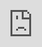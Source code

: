 ```yaml
---
layout: post
author: thomas
title: The Fastest way to learn Angular
og_image: "https://raw.githubusercontent.com/polterguy/polterguy.github.io/master/images/blogs/angular.jpg"
description: In this article I will show you the fastest way to learn Angular, and the method might surprise you, since it barely touch upon Angular at all.
canonical_url: https://aista.com/blog/the-fastest-way-to-learn-angular/
---
```


For weird reasons the fastest way to learn something new is rarely if ever a straight line. The most famous version of this idea can be seen in the video Karate Kid, where a young boy is taught how to _"vax on vax off"_ for weeks, without even realising he was learning how to block. In the video below I am illustrating a similar path, but not the path to black belt in Karate, rather the path to black belt in Angular you might say.

The reasons for this particular edge when it comes to Angular is because if you want to learn Angular for real, you will at some point need a backend to store and retrieve data to and from. Of course if all you want to learn is Angular, spending 5 years learning Go or C# simply to have a backend before you can create _"Hello World"_ in Angular is probably not a path most of us can afford. Hence, we therefor have to remove that obstacle first. Vax on, vax off, Angular style coming up ...

<div class="video">
<iframe width="560" height="315" style="position:absolute; top:0; left:0; width:100%; height:100%;" src="https://www.youtube.com/embed/DVBjKUKdLUs" frameborder="0" allow="accelerometer; autoplay; encrypted-media; gyroscope; picture-in-picture" allowfullscreen></iframe>
</div>

11 minutes and 6 seconds later and you can now start figuring out how to _use_ your backend in Angular ... ;)
